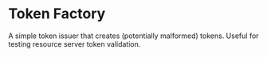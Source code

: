 # Token Factory

A simple token issuer that creates (potentially malformed) tokens.
Useful for testing resource server token validation.
